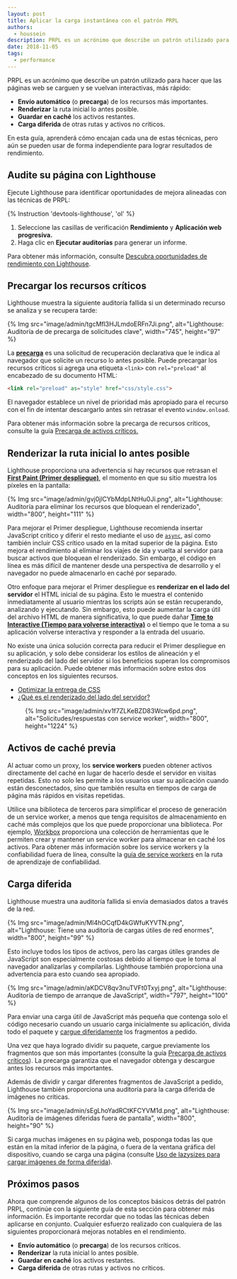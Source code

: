 ```yaml
---
layout: post
title: Aplicar la carga instantánea con el patrón PRPL
authors:
  - houssein
description: PRPL es un acrónimo que describe un patrón utilizado para hacer que las páginas web se carguen y se vuelvan interactivas más rápido. En esta guía, aprenderá la manera en que cada una de estas técnicas encajan pero aún se pueden usar de forma independiente para lograr resultados de rendimiento alto.
date: 2018-11-05
tags:
  - performance
---
```


PRPL es un acrónimo que describe un patrón utilizado para hacer que las páginas web se carguen y se vuelvan interactivas, más rápido:

- **Envío automático** (o **precarga**) de los recursos más importantes.
- **Renderizar** la ruta inicial lo antes posible.
- **Guardar en caché** los activos restantes.
- **Carga diferida** de otras rutas y activos no críticos.

En esta guía, aprenderá cómo encajan cada una de estas técnicas, pero aún se pueden usar de forma independiente para lograr resultados de rendimiento.

## Audite su página con Lighthouse

Ejecute Lighthouse para identificar oportunidades de mejora alineadas con las técnicas de PRPL:

{% Instruction 'devtools-lighthouse', 'ol' %}

1. Seleccione las casillas de verificación **Rendimiento** y **Aplicación web progresiva.**
2. Haga clic en **Ejecutar auditorías** para generar un informe.

Para obtener más información, consulte [Descubra oportunidades de rendimiento con Lighthouse](/discover-performance-opportunities-with-lighthouse).

## Precargar los recursos críticos

Lighthouse muestra la siguiente auditoría fallida si un determinado recurso se analiza y se recupera tarde:

{% Img src="image/admin/tgcMfl3HJLmdoERFn7Ji.png", alt="Lighthouse: Auditoría de de precarga de solicitudes clave", width="745", height="97" %}

La [**precarga**](https://developer.mozilla.org/docs/Web/HTML/Preloading_content) es una solicitud de recuperación declarativa que le indica al navegador que solicite un recurso lo antes posible. Puede precargar los recursos críticos si agrega una etiqueta `<link>` con `rel="preload"` al encabezado de su documento HTML:

```html
<link rel="preload" as="style" href="css/style.css">
```

El navegador establece un nivel de prioridad más apropiado para el recurso con el fin de intentar descargarlo antes sin retrasar el evento `window.onload`.

Para obtener más información sobre la precarga de recursos críticos, consulte la guía [Precarga de activos críticos.](/preload-critical-assets)

## Renderizar la ruta inicial lo antes posible

Lighthouse proporciona una advertencia si hay recursos que retrasan el [**First Paint (Primer despliegue)**](https://developers.google.com/web/fundamentals/performance/user-centric-performance-metrics#first_paint_and_first_contentful_paint), el momento en que su sitio muestra los píxeles en la pantalla:

{% Img src="image/admin/gvj0jlCYbMdpLNtHu0Ji.png", alt="Lighthouse: Auditoría para eliminar los recursos que bloquean el renderizado", width="800", height="111" %}

Para mejorar el Primer despliegue, Lighthouse recomienda insertar JavaScript crítico y diferir el resto mediante el uso de [`async`](/critical-rendering-path-adding-interactivity-with-javascript/), así como también incluir CSS crítico usado en la mitad superior de la página. Esto mejora el rendimiento al eliminar los viajes de ida y vuelta al servidor para buscar activos que bloquean el renderizado. Sin embargo, el código en línea es más difícil de mantener desde una perspectiva de desarrollo y el navegador no puede almacenarlo en caché por separado.

Otro enfoque para mejorar el Primer despliegue es **renderizar en el lado del servidor** el HTML inicial de su página. Esto le muestra el contenido inmediatamente al usuario mientras los scripts aún se están recuperando, analizando y ejecutando. Sin embargo, esto puede aumentar la carga útil del archivo HTML de manera significativa, lo que puede dañar [**Time to Interactive (Tiempo para volverse interactiva)**](/tti/) o el tiempo que le toma a su aplicación volverse interactiva y responder a la entrada del usuario.

No existe una única solución correcta para reducir el Primer despliegue en su aplicación, y solo debe considerar los estilos de alineación y el renderizado del lado del servidor si los beneficios superan los compromisos para su aplicación. Puede obtener más información sobre estos dos conceptos en los siguientes recursos.

- [Optimizar la entrega de CSS](https://developers.google.com/speed/docs/insights/OptimizeCSSDelivery)
- [¿Qué es el renderizado del lado del servidor?](https://www.youtube.com/watch?v=GQzn7XRdzxY)

<figure data-float="right">{% Img src="image/admin/xv1f7ZLKeBZD83Wcw6pd.png", alt="Solicitudes/respuestas con service worker", width="800", height="1224" %}</figure>

## Activos de caché previa

Al actuar como un proxy, los **service workers** pueden obtener activos directamente del caché en lugar de hacerlo desde el servidor en visitas repetidas. Esto no solo les permite a los usuarios usar su aplicación cuando están desconectados, sino que también resulta en tiempos de carga de página más rápidos en visitas repetidas.

Utilice una biblioteca de terceros para simplificar el proceso de generación de un service worker, a menos que tenga requisitos de almacenamiento en caché más complejos que los que puede proporcionar una biblioteca. Por ejemplo, [Workbox](/workbox) proporciona una colección de herramientas que le permiten crear y mantener un service worker para almacenar en caché los activos. Para obtener más información sobre los service workers y la confiabilidad fuera de línea, consulte la [guía de service workers](/service-workers-cache-storage) en la ruta de aprendizaje de confiabilidad.

## Carga diferida

Lighthouse muestra una auditoría fallida si envía demasiados datos a través de la red.

{% Img src="image/admin/Ml4hOCqfD4kGWfuKYVTN.png", alt="Lighthouse: Tiene una auditoría de cargas útiles de red enormes", width="800", height="99" %}

Esto incluye todos los tipos de activos, pero las cargas útiles grandes de JavaScript son especialmente costosas debido al tiempo que le toma al navegador analizarlas y compilarlas. Lighthouse también proporciona una advertencia para esto cuando sea apropiado.

{% Img src="image/admin/aKDCV8qv3nuTVFt0Txyj.png", alt="Lighthouse: Auditoría de tiempo de arranque de JavaScript", width="797", height="100" %}

Para enviar una carga útil de JavaScript más pequeña que contenga solo el código necesario cuando un usuario carga inicialmente su aplicación, divida todo el paquete y [cargue diferidamente](/reduce-javascript-payloads-with-code-splitting) los fragmentos a pedido.

Una vez que haya logrado dividir su paquete, cargue previamente los fragmentos que son más importantes (consulte la guía [Precarga de activos críticos](/preload-critical-assets)). La precarga garantiza que el navegador obtenga y descargue antes los recursos más importantes.

Además de dividir y cargar diferentes fragmentos de JavaScript a pedido, Lighthouse también proporciona una auditoría para la carga diferida de imágenes no críticas.

{% Img src="image/admin/sEgLhoYadRCtKFCYVM1d.png", alt="Lighthouse: Auditoría de imágenes diferidas fuera de pantalla", width="800", height="90" %}

Si carga muchas imágenes en su página web, posponga todas las que están en la mitad inferior de la página, o fuera de la ventana gráfica del dispositivo, cuando se carga una página (consulte [Uso de lazysizes para cargar imágenes de forma diferida](/use-lazysizes-to-lazyload-images)).

## Próximos pasos

Ahora que comprende algunos de los conceptos básicos detrás del patrón PRPL, continúe con la siguiente guía de esta sección para obtener más información. Es importante recordar que no todas las técnicas deben aplicarse en conjunto. Cualquier esfuerzo realizado con cualquiera de las siguientes proporcionará mejoras notables en el rendimiento.

- **Envío automático** (o **precarga**) de los recursos críticos.
- **Renderizar** la ruta inicial lo antes posible.
- **Guardar en caché** los activos restantes.
- **Carga diferida** de otras rutas y activos no críticos.
